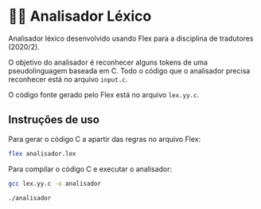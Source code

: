 # 👩‍💻 Analisador Léxico

Analisador léxico desenvolvido usando Flex para a disciplina de tradutores (2020/2).

O objetivo do analisador é reconhecer alguns tokens de uma pseudolinguagem baseada em C. Todo o código que o analisador precisa reconhecer está no arquivo `input.c`.

O código fonte gerado pelo Flex está no arquivo `lex.yy.c`.

## Instruções de uso

Para gerar o código C a apartir das regras no arquivo Flex:

```bash
flex analisador.lex
```

Para compilar o código C e executar o analisador:

```bash
gcc lex.yy.c -o analisador

./analisador
```
